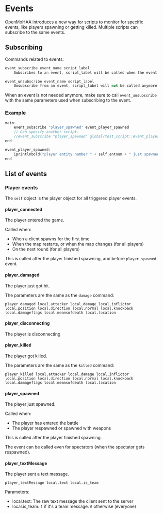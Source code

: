 # Events

OpenMoHAA introduces a new way for scripts to monitor for specific events, like players spawning or getting killed. Multiple scripts can subscribe to the same events.

## Subscribing

Commands related to events:
```cpp
event_subscribe event_name script_label
    Subscribes to an event, script_label will be called when the event is triggered

event_unsubscribe event_name script_label
    Unsubscribe from an event, script_label will not be called anymore
```

When an event is not needed anymore, make sure to call `event_unsubscribe` with the same parameters used when subscribing to the event.

### Example

```cpp
main:
    event_subscribe "player_spawned" event_player_spawned
    // Can specify another script:
    //event_subscribe "player_spawned" global/test_script::event_player_spawned
end

event_player_spawned:
    iprintlnbold("player entity number " + self.entnum + " just spawned!")
end
```

## List of events

### Player events

The `self` object is the player object for all triggered player events.

#### player_connected

The player entered the game.

Called when:
- When a client spawns for the first time
- When the map restarts, or when the map changes (for all players)
- On the next round (for all players)

This is called after the player finished spawning, and before `player_spawned` event.

#### player_damaged

The player just got hit.

The parameters are the same as the `damage` command:
```
player_damaged local.attacker local.damage local.inflictor local.position local.direction local.normal local.knockback local.damageflags local.meansofdeath local.location
```

#### player_disconnecting

The player is disconnecting.

#### player_killed

The player got killed.

The parameters are the same as the `killed` command:
```
player_killed local.attacker local.damage local.inflictor local.position local.direction local.normal local.knockback local.damageflags local.meansofdeath local.location
```

#### player_spawned

The player just spawned.

Called when:
- The player has entered the battle
- The player respawned or spawned with weapons

This is called after the player finished spawning.

The event can be called even for spectators (when the spectator gets respawned).

#### player_textMessage

The player sent a text message.

```
player_textMessage local.text local.is_team
```

Parameters:
- local.text: The raw text message the client sent to the server
- local.is_team: `1` if it's a team message. `0` otherwise (everyone)
